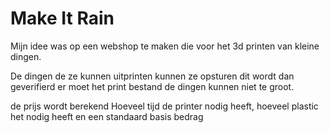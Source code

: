 # Make It Rain

Mijn idee was op een webshop te maken die voor het 3d printen van kleine dingen. 

De dingen de ze kunnen uitprinten kunnen ze opsturen dit wordt dan geverifierd er moet het print bestand de dingen kunnen niet te groot.

de prijs wordt berekend Hoeveel tijd de printer nodig heeft, hoeveel plastic het nodig heeft en een standaard basis bedrag 
